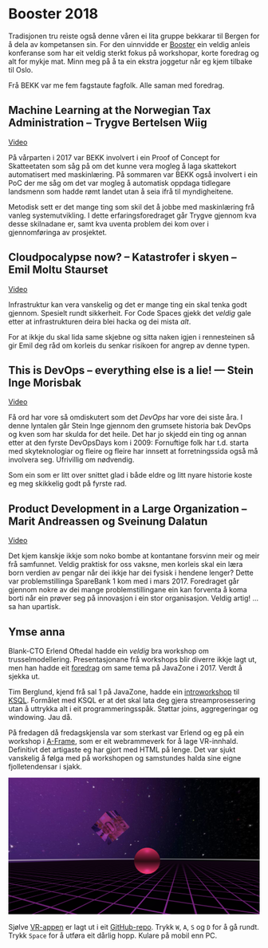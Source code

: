 # Booster 2018

Tradisjonen tru reiste også denne våren ei lita gruppe bekkarar til Bergen for å dela av kompetansen sin. For den uinnvidde er [Booster](https://2018.boosterconf.no/) ein veldig anleis konferanse som har eit veldig sterkt fokus på workshopar, korte foredrag og alt for mykje mat. Minn meg på å ta ein ekstra joggetur når eg kjem tilbake til Oslo.

Frå BEKK var me fem fagstaute fagfolk. Alle saman med foredrag.


## Machine Learning at the Norwegian Tax Administration – Trygve Bertelsen Wiig

[Video](https://vimeo.com/260489401)

På vårparten i 2017 var BEKK involvert i ein Proof of Concept for Skatteetaten som såg på om det kunne vera mogleg å laga skattekort automatisert med maskinlæring. På sommaren var BEKK også involvert i ein PoC der me såg om det var mogleg å automatisk oppdaga tidlegare landsmenn som hadde rømt landet utan å seia ifrå til myndigheitene.

Metodisk sett er det mange ting som skil det å jobbe med maskinlæring frå vanleg systemutvikling. I dette erfaringsforedraget går Trygve gjennom kva desse skilnadane er, samt kva uventa problem dei kom over i gjennomføringa av prosjektet.


## Cloudpocalypse now? – Katastrofer i skyen – Emil Moltu Staurset

[Video](https://vimeo.com/260151129)

Infrastruktur kan vera vanskelig og det er mange ting ein skal tenka godt gjennom. Spesielt rundt sikkerheit. For Code Spaces gjekk det _veldig_ gale etter at infrastrukturen deira blei hacka og dei mista _alt_.

For at ikkje du skal lida same skjebne og sitta naken igjen i rennesteinen så gir Emil deg råd om korleis du senkar risikoen for angrep av denne typen.


## This is DevOps – everything else is a lie! — Stein Inge Morisbak

[Video](https://vimeo.com/260154865)

Få ord har vore så omdiskutert som det _DevOps_ har vore dei siste åra. I denne lyntalen går Stein Inge gjennom den grumsete historia bak DevOps og kven som har skulda for det heile. Det har jo skjedd ein ting og annan etter at den fyrste DevOpsDays kom i 2009: Fornuftige folk har t.d. starta med skyteknologiar og fleire og fleire har innsett at forretningssida også må involvera seg. Ufrivillig om nødvendig.

Som ein som er litt over snittet glad i både eldre og litt nyare historie koste eg meg skikkelig godt på fyrste rad.


## Product Development in a Large Organization – Marit Andreassen og Sveinung Dalatun

[Video](https://vimeo.com/260490027)

Det kjem kanskje ikkje som noko bombe at kontantane forsvinn meir og meir frå samfunnet. Veldig praktisk for oss vaksne, men korleis skal ein læra born verdien av pengar når dei ikkje har dei fysisk i hendene lenger? Dette var problemstillinga SpareBank 1 kom med i mars 2017. Foredraget går gjennom nokre av dei mange problemstillingane ein kan forventa å koma borti når ein prøver seg på innovasjon i ein stor organisasjon. Veldig artig! ... sa han upartisk.


## Ymse anna

Blank-CTO Erlend Oftedal hadde ein _veldig_ bra workshop om trusselmodellering. Presentasjonane frå workshops blir diverre ikkje lagt ut, men han hadde eit [foredrag](https://vimeo.com/234010802) om same tema på JavaZone i 2017. Verdt å sjekka ut.

Tim Berglund, kjend frå sal 1 på JavaZone, hadde ein [introworkshop](https://github.com/tlberglund/ksql-workshop) til [KSQL](https://www.confluent.io/product/ksql/). Formålet med KSQL er at det skal lata deg gjera streamprosessering utan å uttrykka alt i eit programmeringsspåk. Støttar joins, aggregeringar og windowing. Jau då.

På fredagen då fredagskjensla var som sterkast var Erlend og eg på ein workshop i [A-Frame](https://aframe.io/), som er eit webrammeverk for å lage VR-innhald. Definitivt det artigaste eg har gjort med HTML på lenge. Det var sjukt vanskelig å følga med på workshopen og samstundes halda sine eigne fjolletendensar i sjakk.

![Døme på A-Frame](a-frame.png)

Sjølve [VR-appen](https://sveinung.github.io/a-frame-test/) er lagt ut i eit [GitHub-repo](https://github.com/sveinung/a-frame-test). Trykk `W`, `A`, `S` og `D` for å gå rundt. Trykk `Space` for å utføra eit dårlig hopp. Kulare på mobil enn PC.
